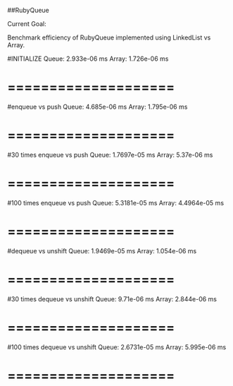 ##RubyQueue

Current Goal:

Benchmark efficiency of RubyQueue implemented using LinkedList vs Array.


#INITIALIZE
Queue: 2.933e-06 ms
Array: 1.726e-06 ms

====================
====================

#enqueue vs push
Queue: 4.685e-06 ms
Array: 1.795e-06 ms

====================
====================

#30 times enqueue vs push
Queue: 1.7697e-05 ms
Array: 5.37e-06 ms

====================
====================

#100 times enqueue vs push
Queue: 5.3181e-05 ms
Array: 4.4964e-05 ms

====================
====================

#dequeue vs unshift
Queue: 1.9469e-05 ms
Array: 1.054e-06 ms

====================
====================

#30 times dequeue vs unshift
Queue: 9.71e-06 ms
Array: 2.844e-06 ms

====================
====================

#100 times dequeue vs unshift
Queue: 2.6731e-05 ms
Array: 5.995e-06 ms

====================
====================
